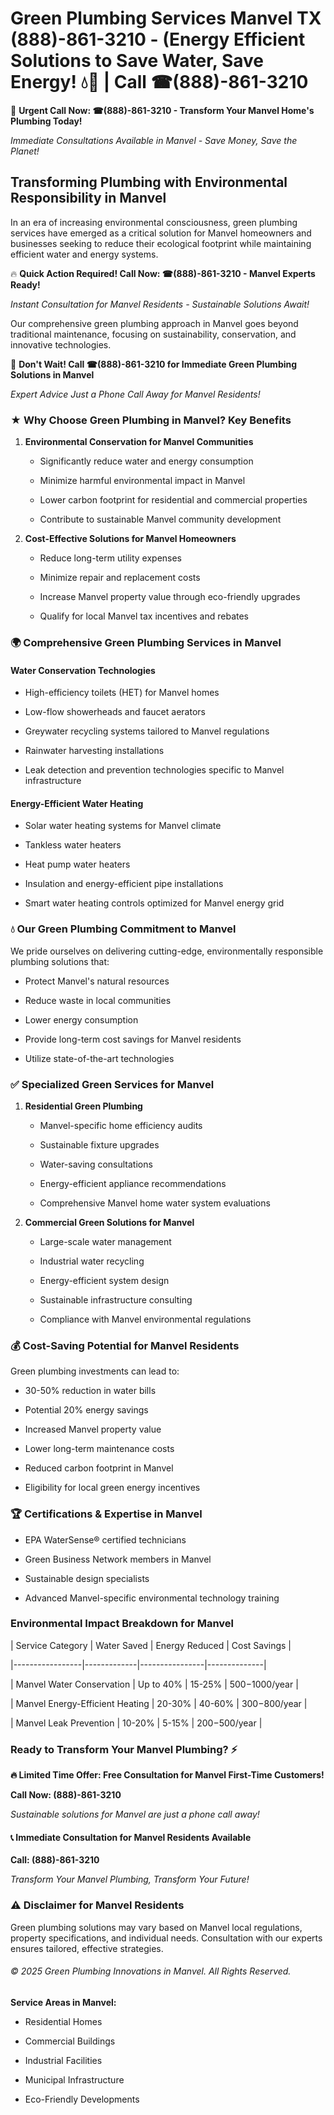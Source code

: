 # Green Plumbing Services Manvel TX (888)-861-3210 - (Energy Efficient Solutions to Save Water, Save Energy! 💧🌿 | Call ☎(888)-861-3210

🚨 **Urgent Call Now: ☎(888)-861-3210 - Transform Your Manvel Home's Plumbing Today!**
*Immediate Consultations Available in Manvel - Save Money, Save the Planet!*

## Transforming Plumbing with Environmental Responsibility in Manvel

In an era of increasing environmental consciousness, green plumbing services have emerged as a critical solution for Manvel homeowners and businesses seeking to reduce their ecological footprint while maintaining efficient water and energy systems. 

🔥 **Quick Action Required! Call Now: ☎(888)-861-3210 - Manvel Experts Ready!**
*Instant Consultation for Manvel Residents - Sustainable Solutions Await!*

Our comprehensive green plumbing approach in Manvel goes beyond traditional maintenance, focusing on sustainability, conservation, and innovative technologies.

🚨 **Don't Wait! Call ☎(888)-861-3210 for Immediate Green Plumbing Solutions in Manvel**
*Expert Advice Just a Phone Call Away for Manvel Residents!*

### ★ Why Choose Green Plumbing in Manvel? Key Benefits

1. **Environmental Conservation for Manvel Communities** 
   - Significantly reduce water and energy consumption
   - Minimize harmful environmental impact in Manvel
   - Lower carbon footprint for residential and commercial properties
   - Contribute to sustainable Manvel community development

2. **Cost-Effective Solutions for Manvel Homeowners** 
   - Reduce long-term utility expenses
   - Minimize repair and replacement costs
   - Increase Manvel property value through eco-friendly upgrades
   - Qualify for local Manvel tax incentives and rebates

### 🌍 Comprehensive Green Plumbing Services in Manvel

#### Water Conservation Technologies
- High-efficiency toilets (HET) for Manvel homes
- Low-flow showerheads and faucet aerators
- Greywater recycling systems tailored to Manvel regulations
- Rainwater harvesting installations
- Leak detection and prevention technologies specific to Manvel infrastructure

#### Energy-Efficient Water Heating
- Solar water heating systems for Manvel climate
- Tankless water heaters
- Heat pump water heaters
- Insulation and energy-efficient pipe installations
- Smart water heating controls optimized for Manvel energy grid

### 💧 Our Green Plumbing Commitment to Manvel

We pride ourselves on delivering cutting-edge, environmentally responsible plumbing solutions that:
- Protect Manvel's natural resources
- Reduce waste in local communities
- Lower energy consumption
- Provide long-term cost savings for Manvel residents
- Utilize state-of-the-art technologies

### ✅ Specialized Green Services for Manvel

1. **Residential Green Plumbing**
   - Manvel-specific home efficiency audits
   - Sustainable fixture upgrades
   - Water-saving consultations
   - Energy-efficient appliance recommendations
   - Comprehensive Manvel home water system evaluations

2. **Commercial Green Solutions for Manvel**
   - Large-scale water management
   - Industrial water recycling
   - Energy-efficient system design
   - Sustainable infrastructure consulting
   - Compliance with Manvel environmental regulations

### 💰 Cost-Saving Potential for Manvel Residents

Green plumbing investments can lead to:
- 30-50% reduction in water bills
- Potential 20% energy savings
- Increased Manvel property value
- Lower long-term maintenance costs
- Reduced carbon footprint in Manvel
- Eligibility for local green energy incentives

### 🏆 Certifications & Expertise in Manvel

- EPA WaterSense® certified technicians
- Green Business Network members in Manvel
- Sustainable design specialists
- Advanced Manvel-specific environmental technology training

### Environmental Impact Breakdown for Manvel

| Service Category | Water Saved | Energy Reduced | Cost Savings |
|-----------------|-------------|----------------|--------------|
| Manvel Water Conservation | Up to 40% | 15-25% | $500-$1000/year |
| Manvel Energy-Efficient Heating | 20-30% | 40-60% | $300-$800/year |
| Manvel Leak Prevention | 10-20% | 5-15% | $200-$500/year |

### Ready to Transform Your Manvel Plumbing? ⚡

**🔥 Limited Time Offer: Free Consultation for Manvel First-Time Customers!**

**Call Now: (888)-861-3210**
*Sustainable solutions for Manvel are just a phone call away!*

#### 📞 Immediate Consultation for Manvel Residents Available

**Call: (888)-861-3210**
*Transform Your Manvel Plumbing, Transform Your Future!*

### ⚠️ Disclaimer for Manvel Residents

Green plumbing solutions may vary based on Manvel local regulations, property specifications, and individual needs. Consultation with our experts ensures tailored, effective strategies.

###### © 2025 Green Plumbing Innovations in Manvel. All Rights Reserved.

**Service Areas in Manvel:** 
- Residential Homes
- Commercial Buildings
- Industrial Facilities
- Municipal Infrastructure
- Eco-Friendly Developments